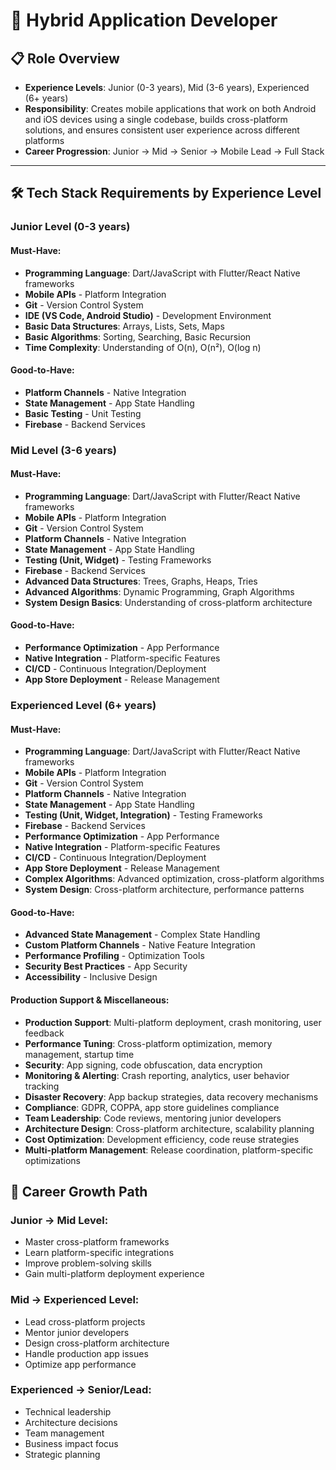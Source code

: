 # 🔄 Hybrid Application Developer

## 📋 Role Overview
- **Experience Levels**: Junior (0-3 years), Mid (3-6 years), Experienced (6+ years)
- **Responsibility**: Creates mobile applications that work on both Android and iOS devices using a single codebase, builds cross-platform solutions, and ensures consistent user experience across different platforms
- **Career Progression**: Junior → Mid → Senior → Mobile Lead → Full Stack

---

## 🛠️ Tech Stack Requirements by Experience Level

### **Junior Level (0-3 years)**

#### **Must-Have:**
- **Programming Language**: Dart/JavaScript with Flutter/React Native frameworks
- **Mobile APIs** - Platform Integration
- **Git** - Version Control System
- **IDE (VS Code, Android Studio)** - Development Environment
- **Basic Data Structures**: Arrays, Lists, Sets, Maps
- **Basic Algorithms**: Sorting, Searching, Basic Recursion
- **Time Complexity**: Understanding of O(n), O(n²), O(log n)

#### **Good-to-Have:**
- **Platform Channels** - Native Integration
- **State Management** - App State Handling
- **Basic Testing** - Unit Testing
- **Firebase** - Backend Services

### **Mid Level (3-6 years)**

#### **Must-Have:**
- **Programming Language**: Dart/JavaScript with Flutter/React Native frameworks
- **Mobile APIs** - Platform Integration
- **Git** - Version Control System
- **Platform Channels** - Native Integration
- **State Management** - App State Handling
- **Testing (Unit, Widget)** - Testing Frameworks
- **Firebase** - Backend Services
- **Advanced Data Structures**: Trees, Graphs, Heaps, Tries
- **Advanced Algorithms**: Dynamic Programming, Graph Algorithms
- **System Design Basics**: Understanding of cross-platform architecture

#### **Good-to-Have:**
- **Performance Optimization** - App Performance
- **Native Integration** - Platform-specific Features
- **CI/CD** - Continuous Integration/Deployment
- **App Store Deployment** - Release Management

### **Experienced Level (6+ years)**

#### **Must-Have:**
- **Programming Language**: Dart/JavaScript with Flutter/React Native frameworks
- **Mobile APIs** - Platform Integration
- **Git** - Version Control System
- **Platform Channels** - Native Integration
- **State Management** - App State Handling
- **Testing (Unit, Widget, Integration)** - Testing Frameworks
- **Firebase** - Backend Services
- **Performance Optimization** - App Performance
- **Native Integration** - Platform-specific Features
- **CI/CD** - Continuous Integration/Deployment
- **App Store Deployment** - Release Management
- **Complex Algorithms**: Advanced optimization, cross-platform algorithms
- **System Design**: Cross-platform architecture, performance patterns

#### **Good-to-Have:**
- **Advanced State Management** - Complex State Handling
- **Custom Platform Channels** - Native Feature Integration
- **Performance Profiling** - Optimization Tools
- **Security Best Practices** - App Security
- **Accessibility** - Inclusive Design

#### **Production Support & Miscellaneous:**
- **Production Support**: Multi-platform deployment, crash monitoring, user feedback
- **Performance Tuning**: Cross-platform optimization, memory management, startup time
- **Security**: App signing, code obfuscation, data encryption
- **Monitoring & Alerting**: Crash reporting, analytics, user behavior tracking
- **Disaster Recovery**: App backup strategies, data recovery mechanisms
- **Compliance**: GDPR, COPPA, app store guidelines compliance
- **Team Leadership**: Code reviews, mentoring junior developers
- **Architecture Design**: Cross-platform architecture, scalability planning
- **Cost Optimization**: Development efficiency, code reuse strategies
- **Multi-platform Management**: Release coordination, platform-specific optimizations

## 🚀 Career Growth Path

### **Junior → Mid Level:**
- Master cross-platform frameworks
- Learn platform-specific integrations
- Improve problem-solving skills
- Gain multi-platform deployment experience

### **Mid → Experienced Level:**
- Lead cross-platform projects
- Mentor junior developers
- Design cross-platform architecture
- Handle production app issues
- Optimize app performance

### **Experienced → Senior/Lead:**
- Technical leadership
- Architecture decisions
- Team management
- Business impact focus
- Strategic planning
